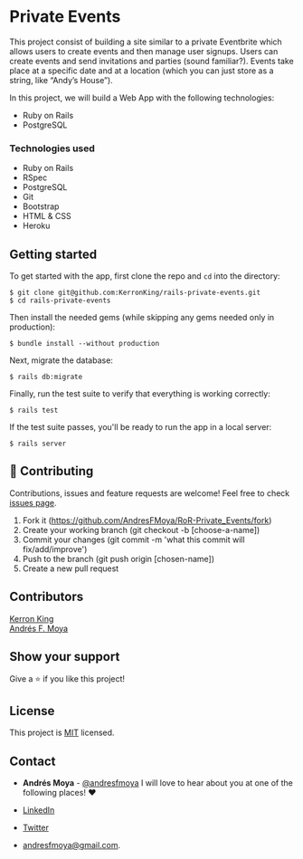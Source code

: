 # Private Events

  This project consist of building a site similar to a private Eventbrite which allows users to create events and then manage user signups. Users can create events and send invitations and parties (sound familiar?). Events take place at a specific date and at a location (which you can just store as a string, like “Andy’s House”).
  
  In this project, we will build a Web App with the following technologies:
  - Ruby on Rails
  - PostgreSQL
  
### Technologies used
  
  - Ruby on Rails
  - RSpec
  - PostgreSQL
  - Git
  - Bootstrap
  - HTML & CSS
  - Heroku
  
## Getting started
  
  To get started with the app, first clone the repo and `cd` into the directory:
  
  ```
  $ git clone git@github.com:KerronKing/rails-private-events.git
  $ cd rails-private-events
  ```
  
  Then install the needed gems (while skipping any gems needed only in production):
  
  ```
  $ bundle install --without production
  ```
  
  Next, migrate the database:
  
  ```
  $ rails db:migrate
  ```
  
  Finally, run the test suite to verify that everything is working correctly:
  
  ```
  $ rails test
  ```
  
  If the test suite passes, you'll be ready to run the app in a local server:
  
  ```
  $ rails server
  ```
## 🤝 Contributing

Contributions, issues and feature requests are welcome! Feel free to check [issues page](https://github.com/AndresFMoya/RoR-Private_Events/issues).

1. Fork it (https://github.com/AndresFMoya/RoR-Private_Events/fork)
2. Create your working branch (git checkout -b [choose-a-name])
3. Commit your changes (git commit -m 'what this commit will fix/add/improve')
4. Push to the branch (git push origin [chosen-name])
5. Create a new pull request

## Contributors
[Kerron King](https://github.com/KerronKing)  
[Andrés F. Moya](https://github.com/AndresFMoya)

## Show your support

Give a ⭐️ if you like this project!

## License

This project is [MIT](https://github.com/AndresFMoya/RoR-Private_Events/blob/develop/LICENSE) licensed.

## Contact
- **Andrés Moya** - [@andresfmoya](https://github.com/andresfmoya) I will love to hear about you at one of the following places! :heart:

- [LinkedIn](https://www.linkedin.com/in/andres-f-moya/)
- [Twitter](https://www.twitter.com/andmedev/) 
- <andresfmoya@gmail.com>.